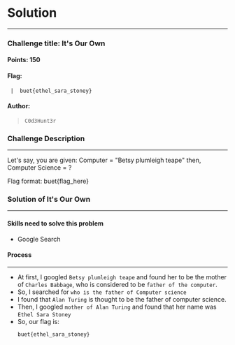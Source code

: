 # Solution

---

### Challenge title: It's Our Own

#### Points: 150

#### Flag:

```
 |  buet{ethel_sara_stoney}
```

#### Author:

> ```
> C0d3Hunt3r
> ```

### Challenge Description

---

Let's say, you are given:
	Computer = "Betsy plumleigh teape"
then,
	Computer Science = ?			

Flag format: buet{flag_here}

### Solution of It's Our Own

---

#### Skills need to solve this problem

+ Google Search

#### Process

---

+ At first, I googled `Betsy plumleigh teape` and found her to be the mother of `Charles Babbage`, who is considered to be `father of the computer`.
+ So, I searched for `who is the father of Computer science`
+ I found that `Alan Turing` is thought to be the father of computer science.
+ Then, I googled `mother of Alan Turing` and found that her name was `Ethel Sara Stoney`
+ So, our flag is:
    ```
    buet{ethel_sara_stoney}
    ```
